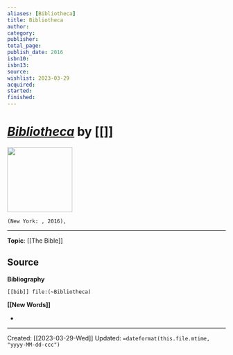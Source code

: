 ```yaml
---
aliases: [Bibliotheca]
title: Bibliotheca
author: 
category: 
publisher: 
total_page: 
publish_date: 2016
isbn10: 
isbn13: 
source: 
wishlist: 2023-03-29
acquired: 
started: 
finished: 
---
```

# *[Bibliotheca](https://www.bibliotheca.co/translation)* by [[]]

<img src="" width=150>

`(New York: , 2016), `



--- 
**Topic**: [[The Bible]] 

**Source**
- 

**Bibliography**

```query
[[bib]] file:(~Bibliotheca)
```
 

**[[New Words]]**

- 

---
Created: [[2023-03-29-Wed]]
Updated: `=dateformat(this.file.mtime, "yyyy-MM-dd-ccc")`